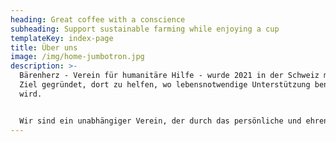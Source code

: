 ```yaml
---
heading: Great coffee with a conscience
subheading: Support sustainable farming while enjoying a cup
templateKey: index-page
title: Über uns
image: /img/home-jumbotron.jpg
description: >-
  Bärenherz - Verein für humanitäre Hilfe - wurde 2021 in der Schweiz mit dem
  Ziel gegründet, dort zu helfen, wo lebensnotwendige Unterstützung benötigt
  wird. 


  Wir sind ein unabhängiger Verein, der durch das persönliche und ehrenamtliche Engagement der Mitglieder sowie den Einnahmen aus von uns organisierten Charity Events und Spendengeldern jeweils im Vorfeld definierte Projekte in Sinne der Philosophie des Vereins unterstützt.
---
```

